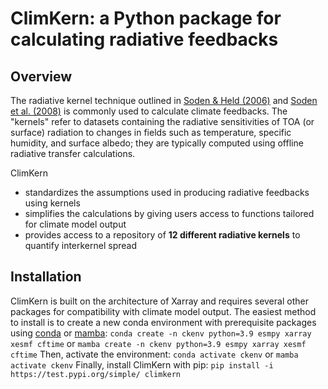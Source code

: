 # ClimKern: a Python package for calculating radiative feedbacks

## Overview

The radiative kernel technique outlined in [Soden & Held (2006)](https://journals.ametsoc.org/view/journals/clim/19/14/jcli3799.1.xml) and [Soden et al. (2008)](https://journals.ametsoc.org/view/journals/clim/21/14/2007jcli2110.1.xml) is commonly used to calculate climate feedbacks. The "kernels" refer to datasets containing the radiative sensitivities of TOA (or surface) radiation to changes in fields such as temperature, specific humidity, and surface albedo; they are typically computed using offline radiative transfer calculations.

ClimKern
* standardizes the assumptions used in producing radiative feedbacks using kernels
* simplifies the calculations by giving users access to functions tailored for climate model output
* provides access to a repository of **12 different radiative kernels** to quantify interkernel spread

## Installation

ClimKern is built on the architecture of Xarray and requires several other packages for compatibility with climate model output. The easiest method to install is to create a new conda environment with prerequisite packages using [conda](https://conda.io/projects/conda/en/latest/user-guide/install/index.html) or [mamba](https://mamba-framework.readthedocs.io/en/latest/installation_guide.html):
`conda create -n ckenv python=3.9 esmpy xarray xesmf cftime`
or
`mamba create -n ckenv python=3.9 esmpy xarray xesmf cftime`
Then, activate the environment:
`conda activate ckenv`
or
`mamba activate ckenv`
Finally, install ClimKern with pip:
`pip install -i https://test.pypi.org/simple/ climkern`